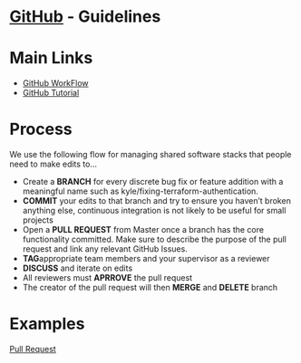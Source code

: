

# [GitHub](https://www.github.com) - Guidelines


# Main Links


*   [GitHub WorkFlow](https://guides.github.com/introduction/flow/)
*   [GitHub Tutorial](https://product.hubspot.com/blog/git-and-github-tutorial-for-beginners)


# Process

We use the following flow for managing shared software stacks that people need to make edits to...



*   Create a **BRANCH** for every discrete bug fix or feature addition with a meaningful name such as kyle/fixing-terraform-authentication. 
*   **COMMIT** your edits to that branch and try to ensure you haven’t broken anything else, continuous integration is not likely to be useful for small projects 
*   Open a **PULL REQUEST** from Master once a branch has the core functionality committed. Make sure to describe the purpose of the pull request and link any relevant GitHub Issues.
*   **TAG**appropriate team members and your supervisor as a reviewer
*   **DISCUSS** and iterate on edits
*   All reviewers must **APRROVE** the pull request
*   The creator of the pull request will then **MERGE** and **DELETE** branch

# Examples

[Pull Request](https://github.com/mit-quest/necstlab-damage-segmentation/pull/40)

